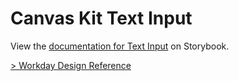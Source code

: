 # Canvas Kit Text Input

View the
[documentation for Text Input](<(https://workday.github.io/canvas-kit/?path=/docs/components-inputs-text-input-react--default-story)>)
on Storybook.

[> Workday Design Reference](https://design.workday.com/components/inputs/text-input)
